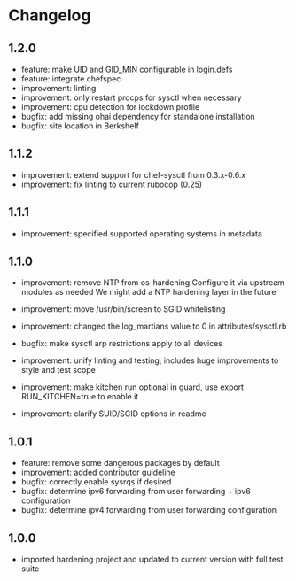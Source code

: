 # Changelog

## 1.2.0

* feature: make UID and GID_MIN configurable in login.defs
* feature: integrate chefspec
* improvement: linting
* improvement: only restart procps for sysctl when necessary
* improvement: cpu detection for lockdown profile
* bugfix: add missing ohai dependency for standalone installation
* bugfix: site location in Berkshelf


## 1.1.2

* improvement: extend support for chef-sysctl from 0.3.x-0.6.x
* improvement: fix linting to current rubocop (0.25)

## 1.1.1

* improvement: specified supported operating systems in metadata

## 1.1.0

* improvement: remove NTP from os-hardening
  Configure it via upstream modules as needed
  We might add a NTP hardening layer in the future
* improvement: move /usr/bin/screen to SGID whitelisting
* improvement: changed the log_martians value to 0 in attributes/sysctl.rb
* bugfix: make sysctl arp restrictions apply to all devices

* improvement: unify linting and testing; includes huge improvements to style and test scope
* improvement: make kitchen run optional in guard, use export RUN_KITCHEN=true to enable it
* improvement: clarify SUID/SGID options in readme

## 1.0.1

* feature: remove some dangerous packages by default
* improvement: added contributor guideline
* bugfix: correctly enable sysrqs if desired
* bugfix: determine ipv6 forwarding from user forwarding + ipv6 configuration
* bugfix: determine ipv4 forwarding from user forwarding configuration

## 1.0.0

* imported hardening project and updated to current version with full test suite
